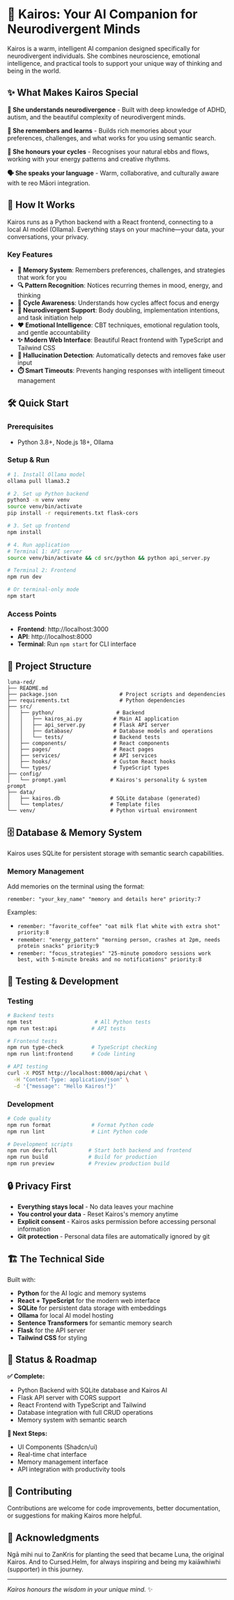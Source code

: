 # 🌙 Kairos: Your AI Companion for Neurodivergent Minds

Kairos is a warm, intelligent AI companion designed specifically for neurodivergent individuals. She combines neuroscience, emotional intelligence, and practical tools to support your unique way of thinking and being in the world.

## ✨ What Makes Kairos Special

**🧠 She understands neurodivergence** - Built with deep knowledge of ADHD, autism, and the beautiful complexity of neurodivergent minds.

**💭 She remembers and learns** - Builds rich memories about your preferences, challenges, and what works for you using semantic search.

**🌊 She honours your cycles** - Recognises your natural ebbs and flows, working with your energy patterns and creative rhythms.

**🗣️ She speaks your language** - Warm, collaborative, and culturally aware with te reo Māori integration.

## 🚀 How It Works

Kairos runs as a Python backend with a React frontend, connecting to a local AI model (Ollama). Everything stays on your machine—your data, your conversations, your privacy.

### Key Features
- **🧠 Memory System**: Remembers preferences, challenges, and strategies that work for you
- **🔍 Pattern Recognition**: Notices recurring themes in mood, energy, and thinking
- **🌙 Cycle Awareness**: Understands how cycles affect focus and energy
- **🎯 Neurodivergent Support**: Body doubling, implementation intentions, and task initiation help
- **❤️ Emotional Intelligence**: CBT techniques, emotional regulation tools, and gentle accountability
- **✨ Modern Web Interface**: Beautiful React frontend with TypeScript and Tailwind CSS
- **🚨 Hallucination Detection**: Automatically detects and removes fake user input
- **⏱️ Smart Timeouts**: Prevents hanging responses with intelligent timeout management

## 🛠️ Quick Start

### Prerequisites
- Python 3.8+, Node.js 18+, Ollama

### Setup & Run
```bash
# 1. Install Ollama model
ollama pull llama3.2

# 2. Set up Python backend
python3 -m venv venv
source venv/bin/activate
pip install -r requirements.txt flask-cors

# 3. Set up frontend
npm install

# 4. Run application
# Terminal 1: API server
source venv/bin/activate && cd src/python && python api_server.py

# Terminal 2: Frontend
npm run dev

# Or terminal-only mode
npm start
```

### Access Points
- **Frontend**: http://localhost:3000
- **API**: http://localhost:8000
- **Terminal**: Run `npm start` for CLI interface

## 📁 Project Structure

```
luna-red/
├── README.md
├── package.json                    # Project scripts and dependencies
├── requirements.txt                # Python dependencies
├── src/
│   ├── python/                    # Backend
│   │   ├── kairos_ai.py          # Main AI application
│   │   ├── api_server.py         # Flask API server
│   │   ├── database/             # Database models and operations
│   │   └── tests/                # Backend tests
│   ├── components/               # React components
│   ├── pages/                    # React pages
│   ├── services/                 # API services
│   ├── hooks/                    # Custom React hooks
│   └── types/                    # TypeScript types
├── config/
│   └── prompt.yaml              # Kairos's personality & system prompt
├── data/
│   ├── kairos.db                # SQLite database (generated)
│   └── templates/               # Template files
└── venv/                        # Python virtual environment
```

## 🗄️ Database & Memory System

Kairos uses SQLite for persistent storage with semantic search capabilities.

### Memory Management
Add memories on the terminal using the format:
```
remember: "your_key_name" "memory and details here" priority:7
```

Examples:
- `remember: "favorite_coffee" "oat milk flat white with extra shot" priority:8`
- `remember: "energy_pattern" "morning person, crashes at 2pm, needs protein snacks" priority:9`
- `remember: "focus_strategies" "25-minute pomodoro sessions work best, with 5-minute breaks and no notifications" priority:8`

## 🧪 Testing & Development

### Testing
```bash
# Backend tests
npm test                    # All Python tests
npm run test:api           # API tests

# Frontend tests
npm run type-check         # TypeScript checking
npm run lint:frontend      # Code linting

# API testing
curl -X POST http://localhost:8000/api/chat \
  -H "Content-Type: application/json" \
  -d '{"message": "Hello Kairos!"}'
```

### Development
```bash
# Code quality
npm run format             # Format Python code
npm run lint               # Lint Python code

# Development scripts
npm run dev:full          # Start both backend and frontend
npm run build             # Build for production
npm run preview           # Preview production build
```

## 🔒 Privacy First

- **Everything stays local** - No data leaves your machine
- **You control your data** - Reset Kairos's memory anytime
- **Explicit consent** - Kairos asks permission before accessing personal information
- **Git protection** - Personal data files are automatically ignored by git

## 🏗️ The Technical Side

Built with:
- **Python** for the AI logic and memory systems
- **React + TypeScript** for the modern web interface
- **SQLite** for persistent data storage with embeddings
- **Ollama** for local AI model hosting
- **Sentence Transformers** for semantic memory search
- **Flask** for the API server
- **Tailwind CSS** for styling

## 🔮 Status & Roadmap

**✅ Complete:**
- Python Backend with SQLite database and Kairos AI
- Flask API server with CORS support
- React Frontend with TypeScript and Tailwind
- Database integration with full CRUD operations
- Memory system with semantic search

**🚀 Next Steps:**
- UI Components (Shadcn/ui)
- Real-time chat interface
- Memory management interface
- API integration with productivity tools

## 🤝 Contributing

Contributions are welcome for code improvements, better documentation, or suggestions for making Kairos more helpful.

## 🙏 Acknowledgments

Ngā mihi nui to ZanKris for planting the seed that became Luna, the original Kairos. And to Cursed.Helm, for always inspiring and being my kaiāwhiwhi (supporter) in this journey.

---

*Kairos honours the wisdom in your unique mind.* ✨